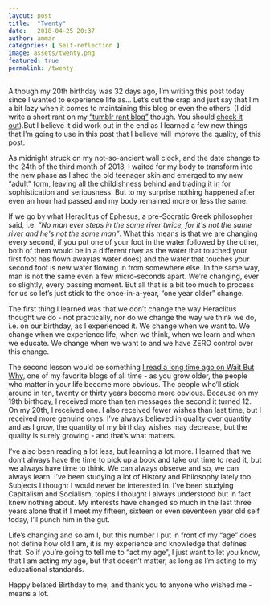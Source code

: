 ```yaml
---
layout: post
title:  "Twenty"
date:   2018-04-25 20:37
author: ammar
categories: [ Self-reflection ]
image: assets/twenty.png
featured: true
permalink: /twenty
---
```


Although my 20th birthday was 32 days ago, I’m writing this post today since I wanted to experience life as... Let’s cut the crap and just say that I’m a bit lazy when it comes to maintaining this blog or even the others. (I did write a short rant on my [“tumblr rant blog”](https://ammaralishah.tumblr.com/) though. You should [check it out](https://ammaralishah.tumblr.com/post/172566977149/judgmental-me-judgmental-you)).But I believe it did work out in the end as I learned a few new things that I’m going to use in this post that I believe will improve the quality, of this post.

As midnight struck on my not-so-ancient wall clock, and the date change to the 24th of the third month of 2018, I waited for my body to transform into the new phase as I shed  the old teenager skin and emerged to my new “adult” form, leaving all the childishness behind and trading it in for sophistication and seriousness. But to my surprise nothing happened after even an hour had passed and my body remained more or less the same.

If we go by what Heraclitus of Ephesus, a  pre-Socratic Greek philosopher said, i.e. *“No man ever steps in the same river twice, for it's not the same river and he's not the same man”*. What this means is that we are changing every second, if you put one of your foot in the water followed by the other, both of them would be in a different river as the water that touched your first foot has flown away(as water does) and the water that touches your second foot is new water flowing in from somewhere else. In the same way, man is not the same even a few micro-seconds apart. We’re changing, ever so slightly, every passing moment. But all that is a bit too much to process for us so let’s just stick to the once-in-a-year, “one year older” change.

The first thing I learned was that we don’t change the way Heraclitus thought we do - not practically, nor do we change the way we think we  do, i.e. on our birthday, as I experienced it. We change when we want to. We change when we experience life, when we think, when we learn and when we educate. We change when we want to and we have ZERO control over this change.

The second lesson would be something [I read a long time ago on Wait But Why](https://waitbutwhy.com/2014/12/10-types-odd-friendships-youre-probably-part.html), one of my favorite blogs of all time - as you grow older, the people who matter in your life become more obvious. The people who’ll stick around in ten, twenty or thirty years become more obvious. Because on my 19th birthday, I received more than ten messages the second it turned 12. On my 20th, I received one. I also received fewer wishes than last time, but I received more genuine ones. I’ve always believed in quality over quantity and as I grow, the quantity of my birthday wishes may decrease, but the quality is surely growing - and that’s what matters.

I’ve also been reading a lot less, but learning a lot more. I learned that we don’t always have the time to pick up a book and take out time to read it, but we always have time to think. We can always observe and so, we can always learn. I’ve been studying a lot of History and Philosophy lately too. Subjects I thought I would never be interested in. I’ve been studying Capitalism and Socialism, topics I thought I always understood but in fact knew nothing about. My interests have changed so much in the last three years alone that if I meet my fifteen, sixteen or even seventeen year old self today, I’ll punch him in the gut.

Life’s changing and so am I, but this number I put in front of my “age” does not define how old I am, it is my experience and knowledge that defines that. So if you’re going to tell me to “act my age“, I just want to let you know, that I am acting my age, but that doesn’t matter, as long as I’m acting to my educational standards.

Happy belated Birthday to me, and thank you to anyone who wished me - means a lot.
